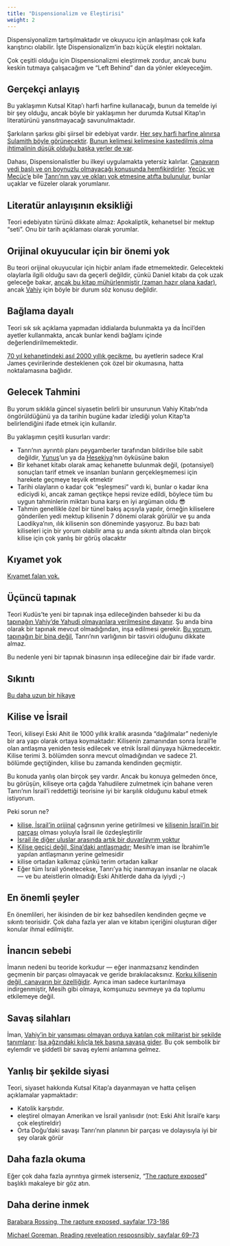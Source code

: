 ```yaml
---
title: "Dispensionalizm ve Eleştirisi"
weight: 2
---
```



Dispensiyonalizm tartışılmaktadır ve okuyucu için anlaşılması çok kafa karıştırıcı olabilir. İşte Dispensionalizm’in bazı küçük eleştiri noktaları.

Çok çeşitli olduğu için Dispensionalizmi eleştirmek zordur, ancak bunu keskin tutmaya çalışacağım ve “Left Behind” dan da yönler ekleyeceğim.


## Gerçekçi anlayış

<a name="16f7"></a>
Bu yaklaşımın Kutsal Kitap’ı harfi harfine kullanacağı, bunun da temelde iyi bir şey olduğu, ancak böyle bir yaklaşımın her durumda Kutsal Kitap’ın literatürünü yansıtmayacağı savunulmaktadır.

Şarkıların şarkısı gibi şiirsel bir edebiyat vardır. [Her şey harfi harfine alınırsa Sulamith böyle görünecektir](https://www.pinterest.com/pin/414894184412811101/). [Bunun kelimesi kelimesine kastedilmiş olma ihtimalinin düşük olduğu başka yerler de var](https://www.bibleserver.com/TR/Ye%C5%9Faya55%3A12).

Dahası, Dispensionalistler bu ilkeyi uygulamakta yetersiz kalırlar. [Canavarın yedi başlı ve on boynuzlu olmayacağı konusunda hemfikirdirler](https://www.bibleserver.com/TR/Vahiy13%3A1). [Yecüc ve Mecüc’e](https://www.bibleserver.com/TR/Vahiy20%3A8) bile [Tanrı’nın yay ve okları yok etmesine atıfta bulunulur](https://www.bibleserver.com/TR/Hezekiel39%3A3), bunlar uçaklar ve füzeler olarak yorumlanır.


## Literatür anlayışının eksikliği

<a name="41cf"></a>
Teori edebiyatın türünü dikkate almaz: Apokaliptik, kehanetsel bir mektup “seti”. Onu bir tarih açıklaması olarak yorumlar.


## Orijinal okuyucular için bir önemi yok

<a name="a509"></a>
Bu teori orijinal okuyucular için hiçbir anlam ifade etmemektedir. Gelecekteki olaylarla ilgili olduğu savı da geçerli değildir, çünkü Daniel kitabı da çok uzak geleceğe bakar, [ancak bu kitap mühürlenmiştir (zaman hazır olana kadar)](https://www.bibleserver.com/TR/Daniel8%3A26), ancak [Vahiy](https://www.bibleserver.com/TR/Vahiy22%3A10) için böyle bir durum söz konusu değildir.


## Bağlama dayalı

<a name="a4b2"></a>
Teori sık sık açıklama yapmadan iddialarda bulunmakta ya da İncil’den ayetler kullanmakta, ancak bunlar kendi bağlamı içinde değerlendirilmemektedir.

[70 yıl kehanetindeki asıl 2000 yıllık gecikme](https://www.bibleserver.com/TR/Daniel9%3A26-27), bu ayetlerin sadece Kral James çevirilerinde desteklenen çok özel bir okumasına, hatta noktalamasına bağlıdır.


## Gelecek Tahmini

<a name="e389"></a>
Bu yorum sıklıkla güncel siyasetin belirli bir unsurunun Vahiy Kitabı’nda öngörüldüğünü ya da tarihin bugüne kadar izlediği yolun Kitap’ta belirlendiğini ifade etmek için kullanılır.

Bu yaklaşımın çeşitli kusurları vardır:

- Tanrı’nın ayrıntılı planı peygamberler tarafından bildirilse bile sabit değildir, [Yunus](https://www.bibleserver.com/TR/Yunus3%3A4-10)’un ya da [Hesekiya](https://www.bibleserver.com/TR/Ye%C5%9Faya38%3A1-5)’nın öyküsüne bakın
- Bir kehanet kitabı olarak amaç kehanette bulunmak değil, (potansiyel) sonuçları tarif etmek ve insanları bunların gerçekleşmemesi için harekete geçmeye teşvik etmektir
- Tarihi olayların o kadar çok “eşleşmesi” vardı ki, bunlar o kadar ikna ediciydi ki, ancak zaman geçtikçe hepsi revize edildi, böylece tüm bu uygun tahminlerin miktarı buna karşı en iyi argüman oldu 😎
- Tahmin genellikle özel bir tünel bakış açısıyla yapılır, örneğin kiliselere gönderilen yedi mektup kilisenin 7 dönemi olarak görülür ve şu anda Laodikya’nın, ılık kilisenin son döneminde yaşıyoruz. Bu bazı batı kiliseleri için bir yorum olabilir ama şu anda sıkıntı altında olan birçok kilise için çok yanlış bir görüş olacaktır



## Kıyamet yok

<a name="039a"></a>
[Kıyamet falan yok.](../../../../topics/others/expl/the-rapture)


## Üçüncü tapınak

<a name="1e67"></a>
Teori Kudüs’te yeni bir tapınak inşa edileceğinden bahseder ki bu da [tapınağın Vahiy’de Yahudi olmayanlara verilmesine dayanır](https://www.bibleserver.com/TR/Vahiy11%3A1-2). Şu anda bina olarak bir tapınak mevcut olmadığından, inşa edilmesi gerekir. [Bu yorum, tapınağın bir bina değil](../../../../bible/keyword/expl/the-temple-and-the-presence-of-god), Tanrı’nın varlığının bir tasviri olduğunu dikkate almaz.

Bu nedenle yeni bir tapınak binasının inşa edileceğine dair bir ifade vardır.


## Sıkıntı

<a name="baa3"></a>
[Bu daha uzun bir hikaye](../../../../content/army/expl/the-end-time-and-the-great-tribulation)


## Kilise ve İsrail

<a name="5d19"></a>
Teori, kiliseyi Eski Ahit ile 1000 yıllık krallık arasında “dağılmalar” nedeniyle bir ara yapı olarak ortaya koymaktadır: Kilisenin zamanından sonra İsrail’le olan antlaşma yeniden tesis edilecek ve etnik İsrail dünyaya hükmedecektir. Kilise terimi 3. bölümden sonra mevcut olmadığından ve sadece 21. bölümde geçtiğinden, kilise bu zamanda kendinden geçmiştir.

Bu konuda yanlış olan birçok şey vardır. Ancak bu konuya gelmeden önce, bu görüşün, kiliseye orta çağda Yahudilere zulmetmek için bahane veren Tanrı’nın İsrail’i reddettiği teorisine iyi bir karşılık olduğunu kabul etmek istiyorum.

Peki sorun ne?

- [kilise, İsrail’in orijinal](../../../../background/israel/expl/the-church-is-part-of-israel) çağrısının yerine getirilmesi ve [kilisenin İsrail’in bir parçası](https://www.bibleserver.com/TR/Romal%C4%B1lar11%3A13-24) olması yoluyla İsrail ile özdeşleştirilir
- [İsrail ile diğer uluslar arasında artık bir duvar/ayrım yoktur](https://www.bibleserver.com/TR/Efesliler2%3A11-22)
- [Kilise geçici değil, Sina’daki antlaşmadır](https://www.bibleserver.com/TR/Galatyal%C4%B1lar3%3A15-29); Mesih’e iman ise İbrahim’le yapılan antlaşmanın yerine gelmesidir
- kilise ortadan kalkmaz çünkü terim ortadan kalkar
- Eğer tüm İsrail yönetecekse, Tanrı’ya hiç inanmayan insanlar ne olacak — ve bu ateistlerin olmadığı Eski Ahitlerde daha da iyiydi ;-)



## En önemli şeyler

<a name="c445"></a>
En önemlileri, her ikisinden de bir kez bahsedilen kendinden geçme ve sıkıntı teorisidir. Çok daha fazla yer alan ve kitabın içeriğini oluşturan diğer konular ihmal edilmiştir.


## İnancın sebebi

<a name="d9ea"></a>
İmanın nedeni bu teoride korkudur — eğer inanmazsanız kendinden geçmenin bir parçası olmayacak ve geride bırakılacaksınız. [Korku kilisenin değil, canavarın bir özelliğidir](../../../../content/beasts/expl/the-nature-of-the-beast-in-the-book-of-revelation). Ayrıca iman sadece kurtarılmaya indirgenmiştir, Mesih gibi olmaya, komşunuzu sevmeye ya da toplumu etkilemeye değil.


## Savaş silahları

<a name="6f89"></a>
İman, [Vahiy’in bir yansıması olmayan orduya katılan çok militarist bir şekilde tanımlanır](https://www.bibleserver.com/TR/Vahiy14%3A1-5): [İsa ağzındaki kılıçla tek başına savaşa gider](https://www.bibleserver.com/TR/Vahiy19%3A21). Bu çok sembolik bir eylemdir ve şiddetli bir savaş eylemi anlamına gelmez.


## Yanlış bir şekilde siyasi

<a name="51cc"></a>
Teori, siyaset hakkında Kutsal Kitap’a dayanmayan ve hatta çelişen açıklamalar yapmaktadır:

- Katolik karşıtıdır.
- eleştirel olmayan Amerikan ve İsrail yanlısıdır (not: Eski Ahit İsrail’e karşı çok eleştireldir)
- Orta Doğu’daki savaşı Tanrı’nın planının bir parçası ve dolayısıyla iyi bir şey olarak görür



## Daha fazla okuma

<a name="b176"></a>
Eğer çok daha fazla ayrıntıya girmek isterseniz, “[The rapture exposed](https://www.amazon.de/Rapture-Exposed-Message-Hope-Revelation/dp/0813343143)” başlıklı makaleye bir göz atın.

## Daha derine inmek


[Barabara Rossing, The rapture exposed, sayfalar 173-186](../../../../about/ressources/index.html#rossing)

[Michael Goreman, Reading reveleation resposnsibly, sayfalar 69–73](../../../../about/ressources/index.html#goreman)





[](https://github.com/revelation-today/revelation-today/blob/main/exampleSite/content/docs/topics/others/expl/dispensionalism-and-its-critic.tr.md)
